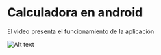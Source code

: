 
# Calculadora en android
El video presenta el funcionamiento de la aplicación

![Alt text](/images/img.jpg?raw=true "Optional Title")

